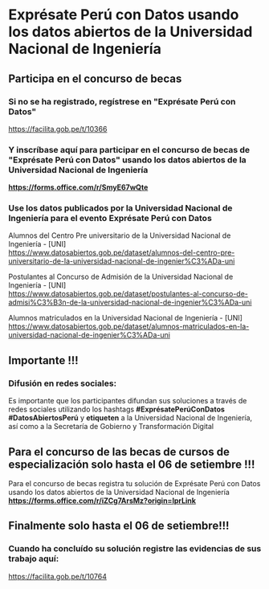 # Exprésate Perú con Datos usando los datos abiertos de la Universidad Nacional de Ingeniería
## Participa en el concurso de becas

### Si no se ha registrado, regístrese en "Exprésate Perú con Datos"
https://facilita.gob.pe/t/10366

### Y inscríbase aquí para participar en el concurso de becas de "Exprésate Perú con Datos" usando los datos abiertos de la Universidad Nacional de Ingeniería
**https://forms.office.com/r/SmyE67wQte**

### Use los datos publicados por la Universidad Nacional de Ingeniería para el evento Exprésate Perú con Datos
Alumnos del Centro Pre universitario de la Universidad Nacional de Ingeniería - [UNI]\
https://www.datosabiertos.gob.pe/dataset/alumnos-del-centro-pre-universitario-de-la-universidad-nacional-de-ingenier%C3%ADa-uni

Postulantes al Concurso de Admisión de la Universidad Nacional de Ingeniería - [UNI]\
https://www.datosabiertos.gob.pe/dataset/postulantes-al-concurso-de-admisi%C3%B3n-de-la-universidad-nacional-de-ingenier%C3%ADa-uni

Alumnos matriculados en la Universidad Nacional de Ingeniería - [UNI]\
https://www.datosabiertos.gob.pe/dataset/alumnos-matriculados-en-la-universidad-nacional-de-ingenier%C3%ADa-uni

## Importante !!!
### Difusión en redes sociales: 
Es importante que los participantes difundan sus soluciones a través de redes sociales utilizando los hashtags **#ExprésatePerúConDatos #DatosAbiertosPerú** y **etiqueten** a la Universidad Nacional de Ingeniería, así como a la Secretaría de Gobierno y Transformación Digital

## Para el concurso de las becas de cursos de especialización solo hasta el 06 de setiembre !!!
Para el concurso de becas registra tu solución de Exprésate Perú con Datos usando los datos abiertos de la Universidad Nacional de Ingeniería
**https://forms.office.com/r/iZCg7ArsMz?origin=lprLink**


## Finalmente solo hasta el 06 de setiembre!!!
### Cuando ha concluído su solución registre las evidencias de sus trabajo aquí:
https://facilita.gob.pe/t/10764


